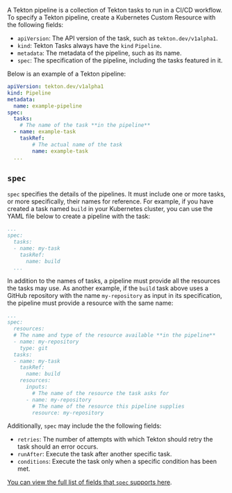 A Tekton pipeline is a collection of Tekton tasks to run in a CI/CD workflow.
To specify a Tekton pipeline, create a Kubernetes Custom Resource with the
following fields:

* `apiVersion`: The API version of the task, such as `tekton.dev/v1alpha1`.
* `kind`: Tekton Tasks always have the `kind` `Pipeline`.
* `metadata`: The metadata of the pipeline, such as its name.
* `spec`: The specification of the pipeline, including the tasks featured in it.

Below is an example of a Tekton pipeline:

```yaml
apiVersion: tekton.dev/v1alpha1
kind: Pipeline
metadata:
  name: example-pipeline
spec:
  tasks:
    # The name of the task **in the pipeline**
  - name: example-task
    taskRef:
        # The actual name of the task
        name: example-task
  ...
```

## `spec`

`spec` specifies the details of the pipelines. It must include one or more
tasks, or more specifically, their names for reference. For example,
if you have created a task named `build` in your Kubernetes cluster, you can
use the YAML file below to create a pipeline with the task:

```yaml
...
spec:
  tasks:
  - name: my-task
    taskRef:
      name: build
  ...
```

In addition to the names of tasks, a pipeline must provide all the resources
the tasks may use. As another example, if the `build` task above uses a
GitHub repository with the name `my-repository` as input in its specification,
the pipeline must provide a resource with the same name:

```yaml
...
spec:
  resources:
  # The name and type of the resource available **in the pipeline**
  - name: my-repository
    type: git
  tasks:
  - name: my-task
    taskRef:
      name: build
    resources:
      inputs:
        # The name of the resource the task asks for
      - name: my-repository
        # The name of the resource this pipeline supplies
        resource: my-repository
```

Additionally, `spec` may include the the following fields:

* `retries`: The number of attempts with which Tekton should retry the task
should an error occurs.
* `runAfter`: Execute the task after another specific task.
* `conditions`: Execute the task only when a specific condition has been met.

[You can view the full list of fields that `spec` supports here](https://tekton.dev/docs/pipelines/pipelines).
